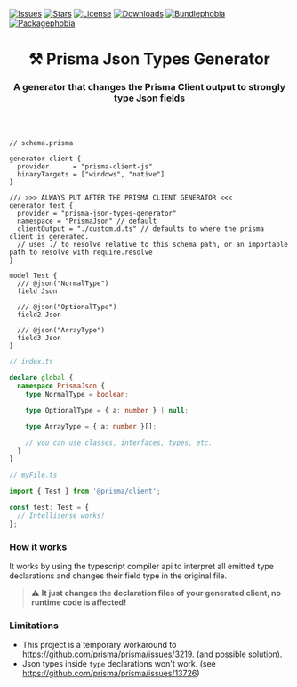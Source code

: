 [![Issues](https://img.shields.io/github/issues/arthurfiorette/prisma-json-types-generator?logo=github&label=Issues)](https://github.com/arthurfiorette/prisma-json-types-generator/issues)
[![Stars](https://img.shields.io/github/stars/arthurfiorette/prisma-json-types-generator?logo=github&label=Stars)](https://github.com/arthurfiorette/prisma-json-types-generator/stargazers)
[![License](https://img.shields.io/github/license/arthurfiorette/prisma-json-types-generator?logo=githu&label=License)](https://github.com/arthurfiorette/prisma-json-types-generator/blob/main/LICENSE)
[![Downloads](https://img.shields.io/npm/dw/prisma-json-types-generator?style=flat)](https://www.npmjs.com/package/prisma-json-types-generator)
[![Bundlephobia](https://img.shields.io/bundlephobia/minzip/prisma-json-types-generator/latest?style=flat)](https://bundlephobia.com/package/prisma-json-types-generator@latest)
[![Packagephobia](https://packagephobia.com/badge?p=prisma-json-types-generator@latest)](https://packagephobia.com/result?p=prisma-json-types-generator@latest)

<h1 align=center>
⚒️ Prisma Json Types Generator
</h1>

<h3 align=center>
A generator that changes the Prisma Client output to strongly type Json fields
</h3>

<br />
<br />

```prisma
// schema.prisma

generator client {
  provider      = "prisma-client-js"
  binaryTargets = ["windows", "native"]
}

/// >>> ALWAYS PUT AFTER THE PRISMA CLIENT GENERATOR <<<
generator test {
  provider = "prisma-json-types-generator"
  namespace = "PrismaJson" // default
  clientOutput = "./custom.d.ts" // defaults to where the prisma client is generated.
  // uses ./ to resolve relative to this schema path, or an importable path to resolve with require.resolve
}

model Test {
  /// @json("NormalType")
  field Json

  /// @json("OptionalType")
  field2 Json

  /// @json("ArrayType")
  field3 Json
}
```

```ts
// index.ts

declare global {
  namespace PrismaJson {
    type NormalType = boolean;

    type OptionalType = { a: number } | null;

    type ArrayType = { a: number }[];

    // you can use classes, interfaces, types, etc.
  }
}
```

```ts
// myFile.ts

import { Test } from '@prisma/client';

const test: Test = {
  // Intellisense works!
};
```

### How it works

It works by using the typescript compiler api to interpret all emitted type declarations
and changes their field type in the original file.

> ⚠️ **It just changes the declaration files of your generated client, no runtime code is
> affected!**

### Limitations

- This project is a temporary workaround to https://github.com/prisma/prisma/issues/3219.
  (and possible solution).
- Json types inside `type` declarations won't work. (see
  https://github.com/prisma/prisma/issues/13726)
